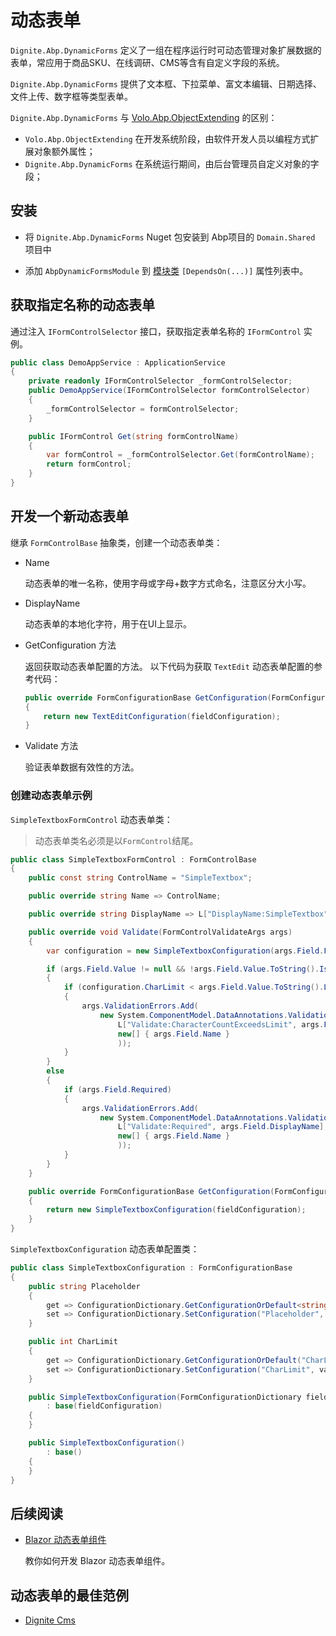 # 动态表单

`Dignite.Abp.DynamicForms` 定义了一组在程序运行时可动态管理对象扩展数据的表单，常应用于商品SKU、在线调研、CMS等含有自定义字段的系统。

`Dignite.Abp.DynamicForms` 提供了文本框、下拉菜单、富文本编辑、日期选择、文件上传、数字框等类型表单。

`Dignite.Abp.DynamicForms` 与 [Volo.Abp.ObjectExtending](https://docs.abp.io/zh-Hans/abp/latest/Object-Extensions) 的区别：

- `Volo.Abp.ObjectExtending` 在开发系统阶段，由软件开发人员以编程方式扩展对象额外属性；
- `Dignite.Abp.DynamicForms` 在系统运行期间，由后台管理员自定义对象的字段；

## 安装

- 将 `Dignite.Abp.DynamicForms` Nuget 包安装到 Abp项目的 `Domain.Shared` 项目中

- 添加 `AbpDynamicFormsModule` 到 [模块类](https://docs.abp.io/en/abp/latest/Module-Development-Basics) `[DependsOn(...)]` 属性列表中。

## 获取指定名称的动态表单

通过注入 `IFormControlSelector` 接口，获取指定表单名称的 `IFormControl` 实例。

````csharp
public class DemoAppService : ApplicationService
{
    private readonly IFormControlSelector _formControlSelector;
    public DemoAppService(IFormControlSelector formControlSelector)
    {
        _formControlSelector = formControlSelector;
    }

    public IFormControl Get(string formControlName)
    {
        var formControl = _formControlSelector.Get(formControlName);
        return formControl;
    }
}
````

## 开发一个新动态表单

继承 `FormControlBase` 抽象类，创建一个动态表单类：

- Name

    动态表单的唯一名称，使用字母或字母+数字方式命名，注意区分大小写。

- DisplayName

    动态表单的本地化字符，用于在UI上显示。

- GetConfiguration 方法

    返回获取动态表单配置的方法。
    以下代码为获取 `TextEdit` 动态表单配置的参考代码：

    ```csharp
    public override FormConfigurationBase GetConfiguration(FormConfigurationDictionary fieldConfiguration)
    {
        return new TextEditConfiguration(fieldConfiguration);
    }
    ```

- Validate 方法

    验证表单数据有效性的方法。

### 创建动态表单示例

`SimpleTextboxFormControl` 动态表单类：

> 动态表单类名必须是以`FormControl`结尾。

```csharp
public class SimpleTextboxFormControl : FormControlBase
{
    public const string ControlName = "SimpleTextbox";

    public override string Name => ControlName;

    public override string DisplayName => L["DisplayName:SimpleTextbox"];

    public override void Validate(FormControlValidateArgs args)
    {
        var configuration = new SimpleTextboxConfiguration(args.Field.FormConfiguration);

        if (args.Field.Value != null && !args.Field.Value.ToString().IsNullOrWhiteSpace())
        {
            if (configuration.CharLimit < args.Field.Value.ToString().Length)
            {
                args.ValidationErrors.Add(
                    new System.ComponentModel.DataAnnotations.ValidationResult(
                        L["Validate:CharacterCountExceedsLimit", args.Field.DisplayName, configuration.CharLimit],
                        new[] { args.Field.Name }
                        ));
            }
        }
        else
        {
            if (args.Field.Required)
            {
                args.ValidationErrors.Add(
                    new System.ComponentModel.DataAnnotations.ValidationResult(
                        L["Validate:Required", args.Field.DisplayName],
                        new[] { args.Field.Name }
                        ));
            }
        }
    }

    public override FormConfigurationBase GetConfiguration(FormConfigurationDictionary fieldConfiguration)
    {
        return new SimpleTextboxConfiguration(fieldConfiguration);
    }
}
```

`SimpleTextboxConfiguration` 动态表单配置类：

```csharp
public class SimpleTextboxConfiguration : FormConfigurationBase
{
    public string Placeholder
    {
        get => ConfigurationDictionary.GetConfigurationOrDefault<string>("Placeholder", null);
        set => ConfigurationDictionary.SetConfiguration("Placeholder", value);
    }

    public int CharLimit
    {
        get => ConfigurationDictionary.GetConfigurationOrDefault("CharLimit", 64);
        set => ConfigurationDictionary.SetConfiguration("CharLimit", value);
    }

    public SimpleTextboxConfiguration(FormConfigurationDictionary fieldConfiguration)
        : base(fieldConfiguration)
    {
    }

    public SimpleTextboxConfiguration()
        : base()
    {
    }
}
```

## 后续阅读

- [Blazor 动态表单组件](Blazor-Dynamic-Form-Components.md)

    教你如何开发 Blazor 动态表单组件。

## 动态表单的最佳范例

- [Dignite Cms](https://dignite.com/dignite-cms)
